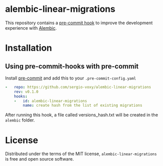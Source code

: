 # alembic-linear-migrations



This repository contains a [pre-commit hook](https://github.com/pre-commit/pre-commit) to improve the development experience with [Alembic](https://alembic.sqlalchemy.org/).

# Installation
## Using pre-commit-hooks with pre-commit
Install [pre-commit](https://github.com/pre-commit/pre-commit) and add this to your `.pre-commit-config.yaml`

```yaml
-   repo: https://github.com/sergio-voxy/alembic-linear-migrations
    rev: v0.1.0
    hooks:
    -   id: alembic-linear-migrations
        name: create hash from the list of existing migrations
```

After running this hook, a file called versions_hash.txt will be created in the `alembic` folder.

# License
Distributed under the terms of the MIT license, `alembic-linear-migrations` is free and open source software.

